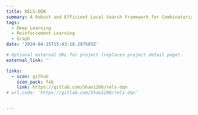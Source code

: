 ```yaml
---
title: RELS-DQN
summary: A Robust and Efficient Local Search Framework for Combinatorial Optimization.
tags:
  - Deep Learning
  - Reinforcement Learning
  - Graph
date: '2024-04-15T15:43:18.287503Z'

# Optional external URL for project (replaces project detail page).
external_link: ''

links:
  - icon: github
    icon_pack: fab
    link: https://gitlab.com/Shao1206/rels-dqn
# url_code: 'https://gitlab.com/Shao1206/rels-dqn'


---
```

